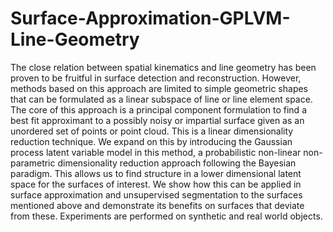 # Surface-Approximation-GPLVM-Line-Geometry

The close relation between spatial kinematics and line geometry has been proven to be fruitful in surface detection and reconstruction. However, methods based on this approach are limited to simple geometric shapes that can be formulated as a linear subspace of line or line element space. The core of this approach is a principal component formulation to find a best fit approximant to a possibly noisy or impartial surface given as an unordered set of points or point cloud. This is a linear dimensionality reduction technique. We expand on this by introducing the Gaussian process latent variable model in this method, a probabilistic non-linear non-parametric dimensionality reduction approach following the Bayesian paradigm. This allows us to find structure in a lower dimensional latent space for the surfaces of interest. We show how this can be applied in surface approximation and unsupervised segmentation to the surfaces mentioned above and demonstrate its benefits on surfaces that deviate from these. Experiments are performed on synthetic and real world objects.



